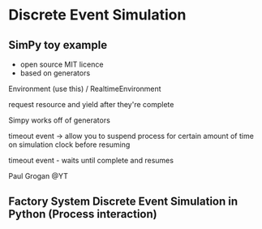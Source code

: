 # Discrete Event Simulation


## SimPy toy example
- open source MIT licence
- based on generators

Environment (use this) / RealtimeEnvironment

request resource and yield after they're complete



Simpy works off of generators


timeout event -> allow you to suspend process for certain amount of time on simulation clock before resuming

timeout event - waits until complete and resumes



Paul Grogan @YT
## Factory System Discrete Event Simulation in Python (Process interaction)

